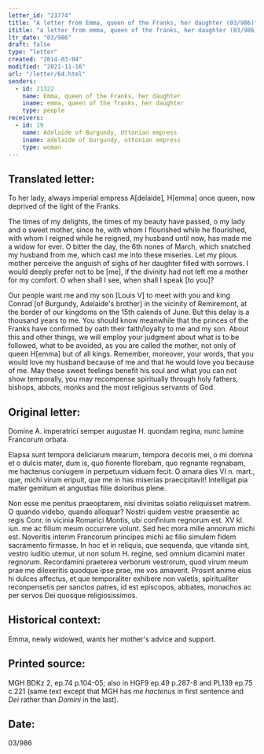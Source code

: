 ```yaml
---
letter_id: "23774"
title: "A letter from Emma, queen of the Franks, her daughter (03/986)"
ititle: "a letter from emma, queen of the franks, her daughter (03/986)"
ltr_date: "03/986"
draft: false
type: "letter"
created: "2014-03-04"
modified: "2021-11-16"
url: "/letter/64.html"
senders:
  - id: 21322
    name: Emma, queen of the Franks, her daughter
    iname: emma, queen of the franks, her daughter
    type: people
receivers:
  - id: 19
    name: Adelaide of Burgundy, Ottonian empress
    iname: adelaide of burgundy, ottonian empress
    type: woman
---
```

<h2> Translated letter:</h2>To her lady, always imperial empress A[delaide], H[emma] once queen, now deprived of the light of the Franks.

The times of my delights, the times of my beauty have passed, o my lady and o sweet mother, since he, with whom I flourished while he flourished, with whom I reigned while he reigned, my husband until now, has made me a widow for ever.  O bitter the day, the 6th nones of March, which snatched my husband from me, which cast me into these miseries.  Let my pious mother perceive the anguish of sighs of her daughter filled with sorrows.  I would deeply prefer not to be [me], if the divinity had not left me a mother for my comfort.  O when shall I see, when shall I speak [to you]?

Our people want me and my son [Louis V] to meet with you and king Conrad [of Burgundy, Adelaide's brother] in the vicinity of Remiremont, at the border of our kingdoms on the 15th calends of June.  But this delay is a thousand years to me.  You should know meanwhile that the princes of the Franks have confirmed by oath their faith/loyalty to me and my son.  About this and other things, we will employ your judgment about what is to be followed, what to be avoided, as you are called the mother, not only of queen H[emma] but of all kings.  Remember, moreover, your words, that you would love my husband because of me and that he would love you because of me.  May these sweet feelings benefit his soul and what you can not show temporally, you may recompense spiritually through holy fathers, bishops, abbots, monks and the most religious servants of God.


<h2 class="mt-4"> Original letter:</h2>Domine A. imperatrici semper augustae H. quondam regina, nunc lumine Francorum orbata.
 
Elapsa sunt tempora deliciarum mearum, tempora decoris mei, o mi domina et o dulcis mater, dum is, quo fiorente florebam, quo regnante regnabam, me hactenus coniugem in perpetuum viduam fecit. O amara dies VI n. mart., que, michi virum eripuit, que me in has miserias praecipitavit! Intelligat pia mater gemitum et angustias filie doloribus plene. 

Non esse me penitus praeoptarem, nisi divinitas solatio reliquisset matrem. O quando videbo, quando alloquar? Nostri quidem vestre praesentie ac regis Conr. in vicinia Romarici Montis, ubi confinium regnorum est. XV kl. iun. me ac filium meum occurrere volunt. Sed hec mora mille annorum michi est. Noveritis interim Francorum principes michi ac filio simulem fidem sacramento firmasse. In hoc et in reliquis, que sequenda, que vitanda sint, vestro iuditio utemur, ut non solum H. regine, sed omnium dicamini mater regnorum. Recordamini praeterea verborum vestrorum, quod virum meum prae me dilexeritis quodque ipse prae, me vos amaverit. Prosint anime eius hi dulces affectus, et que temporaliter exhibere non valetis, spiritualiter reconpensetis per sanctos patres, id est episcopos, abbates, monachos ac per servos Dei quosque religiosissimos.


<h2 class="mt-4"> Historical context:</h2>Emma, newly widowed, wants her mother's advice and support.
<h2 class="mt-4"> Printed source:</h2><p>MGH BDKz 2, ep.74 p.104-05; also in HGF9 ep.49 p.287-8 and PL139 ep.75 c.221 (same text except that MGH has <em>me hactenus</em> in first sentence and <em>Dei</em> rather than <em>Domini</em> in the last).</p><h2 class="mt-4"> Date:</h2>03/986